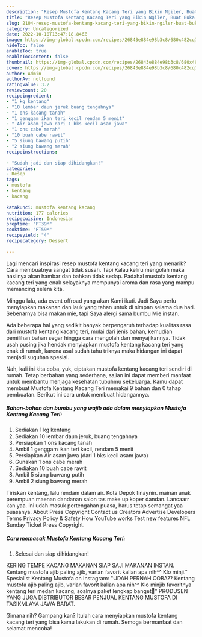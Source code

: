 ```yaml
---
description: "Resep Mustofa Kentang Kacang Teri yang Bikin Ngiler, Buat Buka Puasa Bikin Ngiler"
title: "Resep Mustofa Kentang Kacang Teri yang Bikin Ngiler, Buat Buka Puasa Bikin Ngiler"
slug: 2104-resep-mustofa-kentang-kacang-teri-yang-bikin-ngiler-buat-buka-puasa-bikin-ngiler
category: Uncategorized
date: 2022-10-10T13:47:18.846Z
image: https://img-global.cpcdn.com/recipes/26843e884e98b3c8/680x482cq70/mustofa-kentang-kacang-teri-foto-resep-utama.jpg
hideToc: false
enableToc: true
enableTocContent: false
thumbnail: https://img-global.cpcdn.com/recipes/26843e884e98b3c8/680x482cq70/mustofa-kentang-kacang-teri-foto-resep-utama.jpg
cover: https://img-global.cpcdn.com/recipes/26843e884e98b3c8/680x482cq70/mustofa-kentang-kacang-teri-foto-resep-utama.jpg
author: Admin
authorAv: notfound
ratingvalue: 3.2
reviewcount: 20
recipeingredient:
- "1 kg kentang"
- "10 lembar daun jeruk buang tengahnya"
- "1 ons kacang tanah"
- "1 genggam ikan teri kecil rendam 5 menit"
- " Air asam jawa dari 1 bks kecil asam jawa"
- "1 ons cabe merah"
- "10 buah cabe rawit"
- "5 siung bawang putih"
- "2 siung bawang merah"
recipeinstructions:

- "Sudah jadi dan siap dihidangkan!"
categories:
- Resep
tags:
- mustofa
- kentang
- kacang

katakunci: mustofa kentang kacang 
nutrition: 177 calories
recipecuisine: Indonesian
preptime: "PT39M"
cooktime: "PT59M"
recipeyield: "4"
recipecategory: Dessert

---
```



Lagi mencari inspirasi resep mustofa kentang kacang teri yang menarik? Cara membuatnya sangat tidak susah. Tapi Kalau keliru mengolah maka hasilnya akan hambar dan bahkan tidak sedap. Padahal mustofa kentang kacang teri yang enak selayaknya mempunyai aroma dan rasa yang mampu memancing selera kita.


Minggu lalu, ada event offroad yang akan Kami ikuti. Jadi Saya perlu menyiapkan makanan dan lauk yang tahan untuk di simpan selama dua hari. Sebenarnya bisa makan mie, tapi Saya alergi sama bumbu Mie instan.

Ada beberapa hal yang sedikit banyak berpengaruh terhadap kualitas rasa dari mustofa kentang kacang teri, mulai dari jenis bahan, kemudian pemilihan bahan segar hingga cara mengolah dan menyajikannya. Tidak usah pusing jika hendak menyiapkan mustofa kentang kacang teri yang enak di rumah, karena asal sudah tahu triknya maka hidangan ini dapat menjadi suguhan spesial.


Nah, kali ini kita coba, yuk, ciptakan mustofa kentang kacang teri sendiri di rumah. Tetap berbahan yang sederhana, sajian ini dapat memberi manfaat untuk membantu menjaga kesehatan tubuhmu sekeluarga. Kamu dapat membuat Mustofa Kentang Kacang Teri memakai 9 bahan dan 0 tahap pembuatan. Berikut ini cara untuk membuat hidangannya.

<!--inarticleads1-->

##### Bahan-bahan dan bumbu yang wajib ada dalam menyiapkan Mustofa Kentang Kacang Teri:

1. Sediakan 1 kg kentang
1. Sediakan 10 lembar daun jeruk, buang tengahnya
1. Persiapkan 1 ons kacang tanah
1. Ambil 1 genggam ikan teri kecil, rendam 5 menit
1. Persiapkan  Air asam jawa (dari 1 bks kecil asam jawa)
1. Gunakan 1 ons cabe merah
1. Sediakan 10 buah cabe rawit
1. Ambil 5 siung bawang putih
1. Ambil 2 siung bawang merah


Tiriskan kentang, lalu rendam dalam air. Kota Depok finaynin. mainan anak perempuan maenan dandanan salon tas make up koper dandan. Lancaarr kan yaa. ini udah masuk pertengahan puasa, harus tetap semangat yaa puasanya. About Press Copyright Contact us Creators Advertise Developers Terms Privacy Policy &amp; Safety How YouTube works Test new features NFL Sunday Ticket Press Copyright. 

<!--inarticleads2-->

##### Cara memasak Mustofa Kentang Kacang Teri:


1. Selesai dan siap dihidangkan!

KERING TEMPE KACANG MAKANAN SIAP SAJI MAKANAN INSTAN. Kentang mustofa ajib paling ajib, varian favorit kalian apa nih^^ Klo minji.&#34; Spesialist Kentang Mustofa on Instagram: &#34;UDAH PERNAH COBA?? Kentang mustofa ajib paling ajib, varian favorit kalian apa nih^^ Klo minjib favoritnya kentang teri medan kacang, soalnya paket lengkap banget🤤&#34; PRODUSEN YANG JUGA DISTRIBUTOR BESAR PENJUAL KENTANG MUSTOFA DI TASIKMLAYA JAWA BARAT. 

Gimana nih? Gampang kan? Itulah cara menyiapkan mustofa kentang kacang teri yang bisa kamu lakukan di rumah. Semoga bermanfaat dan selamat mencoba!
